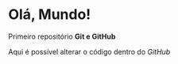 # Olá, Mundo!
 Primeiro repositório **Git e GitHub**

Aqui é possível alterar o código dentro do *GitHub*
